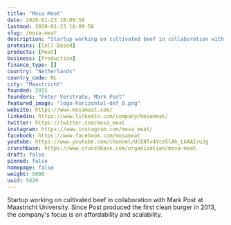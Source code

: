 ```yaml
---
title: "Mosa Meat"
date: 2020-01-23 18:09:58
lastmod: 2020-01-23 18:09:58
slug: /mosa-meat
description: "Startup working on cultivated beef in collaboration with Mark Post at Maastricht University. Since Post produced the first clean burger in 2013, the company's focus is on affordability and scalability."
proteins: [Cell-Based]
products: [Meat]
business: [Production]
finance_type: []
country: "Netherlands"
country_code: NL
city: "Maastricht"
founded: 2015
founders: "Peter Verstrate, Mark Post"
featured_image: "logo-horizontal-def_0.png"
website: https://www.mosameat.com/
linkedin: https://www.linkedin.com/company/mosameat/
twitter: https://twitter.com/mosa_meat
instagram: https://www.instagram.com/mosa_meat/
facebook: https://www.facebook.com/mosameat
youtube: https://www.youtube.com/channel/UCENTx4Yce5lAh_L6AAIru3g
crunchbase: https://www.crunchbase.com/organization/mosa-meat
draft: false
pinned: false
homepage: false
weight: 5000
uuid: 5820
---
```

Startup working on cultivated beef in collaboration with Mark Post at Maastricht University. Since Post produced the first clean burger in 2013, the company's focus is on affordability and scalability.
